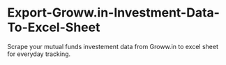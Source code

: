 # Export-Groww.in-Investment-Data-To-Excel-Sheet
Scrape your mutual funds investement data from Groww.in to excel sheet for everyday tracking.
 
